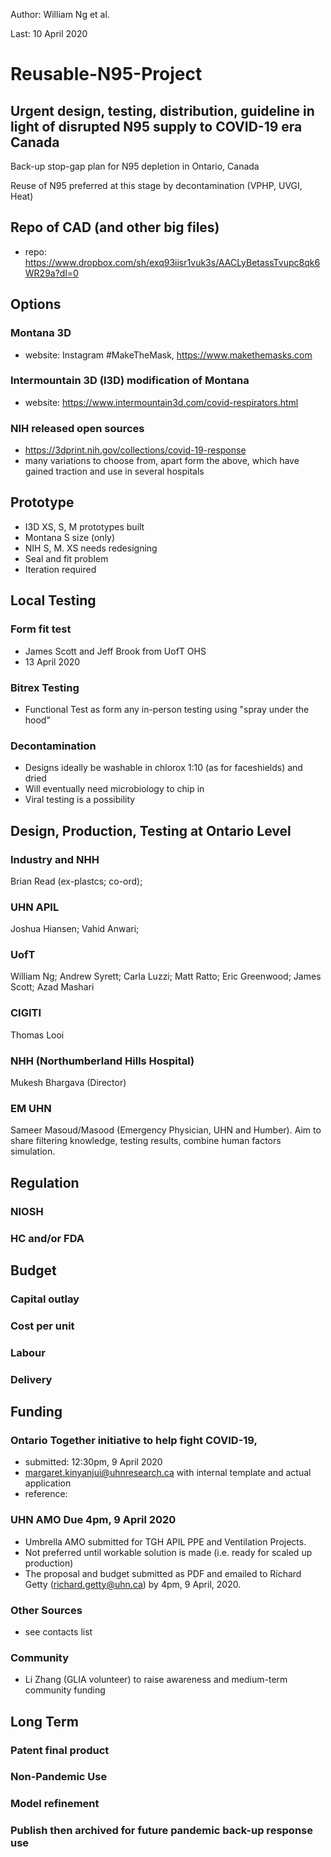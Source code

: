 Author: William Ng et al.

Last: 10 April 2020

# Reusable-N95-Project
## Urgent design, testing, distribution, guideline in light of disrupted N95 supply to COVID-19 era Canada
Back-up stop-gap plan for N95 depletion in Ontario, Canada

Reuse of N95 preferred at this stage by decontamination (VPHP, UVGI, Heat)

## Repo of CAD (and other big files)
- repo: https://www.dropbox.com/sh/exq93iisr1vuk3s/AACLyBetassTvupc8qk6WR29a?dl=0

## Options
### Montana 3D
- website: Instagram #MakeTheMask, https://www.makethemasks.com

### Intermountain 3D (I3D) modification of Montana
- website: https://www.intermountain3d.com/covid-respirators.html

### NIH released open sources
- https://3dprint.nih.gov/collections/covid-19-response
- many variations to choose from, apart form the above, which have gained traction and use in several hospitals

## Prototype
- I3D XS, S, M prototypes built
- Montana S size (only)
- NIH S, M. XS needs redesigning
- Seal and fit problem
- Iteration required

## Local Testing
### Form fit test
- James Scott and Jeff Brook from UofT OHS
- 13 April 2020

### Bitrex Testing
- Functional Test as form any in-person testing using "spray under the hood"

### Decontamination
- Designs ideally be washable in chlorox 1:10 (as for faceshields) and dried
- Will eventually need microbiology to chip in
- Viral testing is a possibility

## Design, Production, Testing at Ontario Level
### Industry and NHH
Brian Read (ex-plastcs; co-ord); 
### UHN APIL
Joshua Hiansen;
Vahid Anwari;
### UofT
William Ng; Andrew Syrett; Carla Luzzi; Matt Ratto; Eric Greenwood; James Scott; Azad Mashari

### CIGITI
Thomas Looi

### NHH (Northumberland Hills Hospital)
Mukesh Bhargava (Director)

### EM UHN
Sameer Masoud/Masood (Emergency Physician, UHN and Humber). Aim to share filtering knowledge, testing results, combine human factors simulation.

## Regulation
### NIOSH
### HC and/or FDA

## Budget
### Capital outlay
### Cost per unit
### Labour
### Delivery

## Funding
### Ontario Together initiative to help fight COVID-19, 
- submitted: 12:30pm, 9 April 2020
- margaret.kinyanjui@uhnresearch.ca with internal template and actual application
- reference: 
### UHN AMO Due 4pm, 9 April 2020
- Umbrella AMO submitted for TGH APIL PPE and Ventilation Projects.
- Not preferred until workable solution is made (i.e. ready for scaled up production)
- The proposal and budget submitted as PDF and emailed  to Richard Getty (richard.getty@uhn.ca) by 4pm, 9 April, 2020.
### Other Sources
- see contacts list
### Community
- Li Zhang (GLIA volunteer) to raise awareness and medium-term community funding

## Long Term
### Patent final product
### Non-Pandemic Use
### Model refinement
### Publish then archived for future pandemic back-up response use
